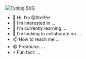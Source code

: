 [![Typing SVG](https://readme-typing-svg.demolab.com?font=Fira+Code&pause=1000&color=4E2973&center=FAUX&vCenter=FAUX&repeat=vrai&random=FAUX&width=435&lines=%F0%9F%9A%80+Innovatrice+Web)](https://git.io/typing-svg)

- 👋 Hi, I’m @StefPel
- 👀 I’m interested in ...
- 🌱 I’m currently learning ...
- 💞️ I’m looking to collaborate on ...
- 📫 How to reach me ...
- 😄 Pronouns: ...
- ⚡ Fun fact: ...

<!---
StefPel/StefPel is a ✨ special ✨ repository because its `README.md` (this file) appears on your GitHub profile.
You can click the Preview link to take a look at your changes.
--->
